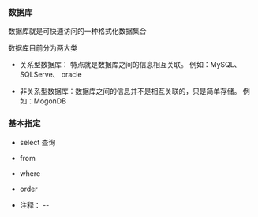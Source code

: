 ### 数据库

数据库就是可快速访问的一种格式化数据集合

数据库目前分为两大类

+ 关系型数据库： 特点就是数据库之间的信息相互关联。 例如：MySQL、SQLServe、 oracle

+ 非关系型数据库：数据库之间的信息并不是相互关联的，只是简单存储。 例如：MogonDB


### 基本指定

+ select 查询

+ from 

+ where

+ order
  
+ 注释： --